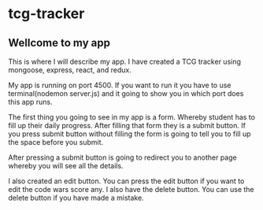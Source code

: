 # tcg-tracker

## Wellcome to my app

This is where I will describe my app. I have created a TCG tracker using mongoose, express, react, and redux.

My app is running on port 4500. If you want to run it you have to use terminal(nodemon server.js) and it
going to show you in which port does this app runs.

The first thing you going to see in my app is a form. Whereby student has to fill up their daily progress. After filling that form they is a submit button. If you press submit button without filling the form is going to tell you to fill up the space before you submit.

After pressing a submit button is going to redirect you to another page whereby you will see all the details.

I also created an edit button. You can press the edit button if you want to edit the code wars score any. I also have the delete button.
You can use the delete button if you have made a mistake.
